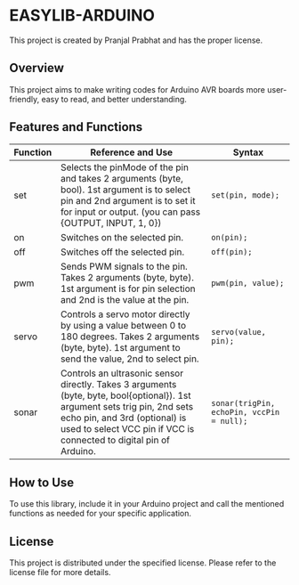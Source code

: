 # EASYLIB-ARDUINO

This project is created by Pranjal Prabhat and has the proper license.

## Overview
This project aims to make writing codes for Arduino AVR boards more user-friendly, easy to read, and better understanding.

## Features and Functions

| Function   | Reference and Use                                                                                              | Syntax                                               |
|------------|------------------------------------------------------------------------------------------------------------------|------------------------------------------------------|
| set        | Selects the pinMode of the pin and takes 2 arguments (byte, bool). 1st argument is to select pin and 2nd argument is to set it for input or output. (you can pass {OUTPUT, INPUT, 1, 0}) | `set(pin, mode);`                                    |
| on         | Switches on the selected pin.                                                                                   | `on(pin);`                                           |
| off        | Switches off the selected pin.                                                                                  | `off(pin);`                                          |
| pwm        | Sends PWM signals to the pin. Takes 2 arguments (byte, byte). 1st argument is for pin selection and 2nd is the value at the pin. | `pwm(pin, value);`                                   |
| servo      | Controls a servo motor directly by using a value between 0 to 180 degrees. Takes 2 arguments (byte, byte). 1st argument to send the value, 2nd to select pin. | `servo(value, pin);`                                 |
| sonar      | Controls an ultrasonic sensor directly. Takes 3 arguments (byte, byte, bool{optional}). 1st argument sets trig pin, 2nd sets echo pin, and 3rd (optional) is used to select VCC pin if VCC is connected to digital pin of Arduino. | `sonar(trigPin, echoPin, vccPin = null);`           |

## How to Use
To use this library, include it in your Arduino project and call the mentioned functions as needed for your specific application.

## License
This project is distributed under the specified license. Please refer to the license file for more details.
